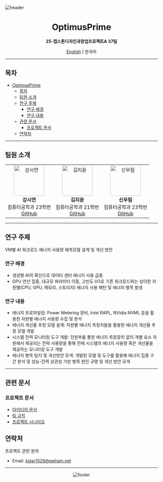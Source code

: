 ![header](https://capsule-render.vercel.app/api?type=waving&color=gradient&height=200&section=header&text=OptimusPrime&fontSize=40&fontColor=ffffff&animation=fadeIn&fontAlignY=35&descAlign=62)

<div align="center">

# OptimusPrime
**25-캡스톤디자인과창업프로젝트A 37팀**


[English](README-EN.md) | 한국어

</div>

---

## 목차
- [OptimusPrime](#optimusprime)
  - [목차](#목차)
  - [팀원 소개](#팀원-소개)
  - [연구 주제](#연구-주제)
    - [연구 배경](#연구-배경)
    - [연구 내용](#연구-내용)
  - [관련 문서](#관련-문서)
    - [프로젝트 문서](#프로젝트-문서)
  - [연락처](#연락처)

---

## 팀원 소개

<table align="center">
<tr>
  <td align="center">
    <img src="https://github.com/uoehisx.png" width="100px;" alt="강시연"/><br/>
    <b>강시연</b><br/>
    컴퓨터공학과 23학번<br/>
    <a href="https://github.com/uoehisx">GitHub</a>
  </td>
  <td align="center">
    <img src="https://github.com/horokkk.png" width="100px;" alt="김지윤"/><br/>
    <b>김지윤</b><br/>
    컴퓨터공학과 21학번<br/>
    <a href="https://github.com/horokkk">GitHub</a>
  </td>
  <td align="center">
    <img src="https://github.com/RainyForest23.png" width="100px;" alt="신우림"/><br/>
    <b>신우림</b><br/>
    컴퓨터공학과 23학번<br/>
    <a href="https://github.com/RainyForest23">GitHub</a>
  </td>
</tr>
</table>

---

## 연구 주제
<!-- 연구 주제를 간단히 설명 -->
VM별 AI 워크로드 에너지 사용량 예측모델 설계 및 개선 방안

### 연구 배경
-  생성형 AI의 확산으로 데이터 센터 에너지 사용 급증
- GPU 연산 집중, 대규모 파라미터 이동, 고빈도 I/O로 기존 워크로드와는 상이한 자원별(CPU, GPU, 메모리, 스토리지) 에너지 사용 패턴 및 에너지 병목 발생

### 연구 내용
- 에너지 프로파일링: Power Metering 장비, Intel RAPL, NVidia NVML 등을 활용한 자원별 에너지 사용량 수집 및 분석
- 에너지 개선율 추정 모델 설계: 자원별 에너지 측정치들을 활용한 에너지 개선율 추정 모델 개발
- 시스템 전력 모니터링 도구 개발: 전원부를 통한 에너지 측정장치 없이 개별 요소 자원에서 제공되는 전략 사용량을 통해 전체 시스템의 에너지 사용량 혹은 개선율을 제공하는 모니터링 도구 개발
- 에너지 병목 탐지 및 개선방안 모색: 개발된 모델 및 도구를 활용해 에너지 집중 구간 분석 및 성능-전력 상관성 기반 병목 원인 규명 및 개선 방안 모색 

---



## 관련 문서

### 프로젝트 문서
- [아이디어 문서](Ideation.md)
- [팀 규칙](GroundRule.md)
- [프로젝트 시나리오](Project-Scenario.md)


## 연락처

프로젝트 관련 문의
- Email: kstar1029@ewhain.net

---

<div align="center">

![footer](https://capsule-render.vercel.app/api?type=waving&color=gradient&height=100&section=footer)

</div>